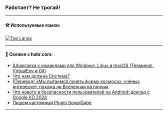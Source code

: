 ### Работает? Не трогай!

---
<!--
#### 🛠️ Technical stack:

![Java](https://img.shields.io/badge/Java-informational?logo=Oracle&style=flat&logoColor=white&color=FF4500)
![Kotlin](https://img.shields.io/badge/Kotlin-informational?logo=Kotlin&style=flat&logoColor=white&color=774D97)
![TS](https://img.shields.io/badge/TypeScript-informational?logo=typeScript&style=flat&logoColor=black&color=017acc)
![Python](https://img.shields.io/badge/Python-informational?logo=Python&style=flat&logoColor=black&color=ffdd54) <br>
![Spring](https://img.shields.io/badge/Spring-informational?logo=Spring&style=flat&logoColor=white&color=6DB33F) 
![SpringBoot](https://img.shields.io/badge/SpringBoot-informational?logo=SpringBoot&style=flat&logoColor=white&color=6DB33F)
![Nest](https://img.shields.io/badge/NestJS-informational?logo=NestJS&style=flat&logoColor=white&color=E0234E) 
![NodeJS](https://img.shields.io/badge/NodeJS-informational?logo=node.js&style=flat&logoColor=white&color=70A760)<br>
![PostgreSQL](https://img.shields.io/badge/PostgreSQL-informational?logo=PostgreSQL&style=flat&logoColor=white&color=DAA520)
![MongoDB](https://img.shields.io/badge/MongoDB-informational?logo=MongoDB&style=flat&logoColor=white&color=870000)
![Apache](https://img.shields.io/badge/Apache-informational?logo=apache&style=flat&logoColor=white&color=f74e28)

___ 
-->

#### 🛠️ Используемые языки:

[![Top Langs](https://github-readme-stats-u2qms2cxw-advtsettinggmailcoms-projects.vercel.app/api/top-langs/?username=zloylis&langs_count=10&hide_title=true&title_color=e6edf3&size_weight=0.5&count_weight=0.5&layout=compact&hide_progress=true&hide_border=true&theme=dracula)](https://github.com/zloylis)

<!---


####  :octocat:&nbsp;&nbsp; Статистика:

![GitHub stats](https://github-readme-stats-u2qms2cxw-advtsettinggmailcoms-projects.vercel.app/api?username=zloylis&show_icons=true&hide_border=true&theme=dracula&title_color=e6edf3&include_all_commits=true&count_private=true&hide_rank=false&hide_title=true&rank_icon=github)
-->
---

#### 💬 Свежее с habr.com:

<!-- BLOG-POST-LIST:START -->
- [Шпаргалка с командами для Windows, Linux и macOS &lpar;Терминал, VirtualEnv и Git&rpar;](https://habr.com/ru/articles/823570/?utm_source=habrahabr&utm_medium=rss&utm_campaign=823570)
- [Что нам должна Система?](https://habr.com/ru/articles/823622/?utm_source=habrahabr&utm_medium=rss&utm_campaign=823622)
- [[Перевод] «Мы пытаемся понять форму космоса»: учёных интересует, похожа ли Вселенная на пончик](https://habr.com/ru/articles/823620/?utm_source=habrahabr&utm_medium=rss&utm_campaign=823620)
- [Что нового в безопасности пользователей на Android: доклад с Google I/O 2024](https://habr.com/ru/companies/kts/articles/823574/?utm_source=habrahabr&utm_medium=rss&utm_campaign=823574)
- [Пишем кастомный Plugin SonarQube](https://habr.com/ru/articles/823590/?utm_source=habrahabr&utm_medium=rss&utm_campaign=823590)
<!-- BLOG-POST-LIST:END -->

---
